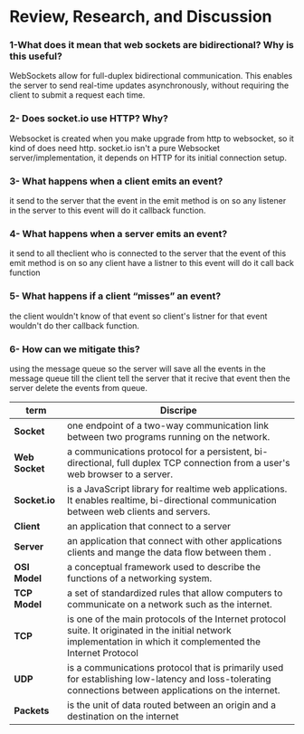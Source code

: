 # Review, Research, and Discussion


### 1-What does it mean that web sockets are bidirectional? Why is this useful?

 WebSockets allow for full-duplex bidirectional communication. This enables the server to send real-time updates asynchronously, without requiring the client to submit a request each time.

 ### 2- Does socket.io use HTTP? Why?

Websocket is created when you make upgrade from http to websocket, so it kind of does need http. socket.io isn't a pure Websocket server/implementation, it depends on HTTP for its initial connection setup.

### 3- What happens when a client emits an event?

it send to the server that the event in the emit method is on so any listener in the server to this event will do it callback function.

### 4- What happens when a server emits an event?

it send to all theclient who is connected to the server that the event of this emit method is on so any client have a listner to this event will do it call back function

### 5- What happens if a client “misses” an event?

the client wouldn't know of that event so client's listner for that event wouldn't do ther callback function.

### 6- How can we mitigate this?

using the message queue so the server will save all the events in the message queue till the client tell the server that it recive that event then the server delete the events from queue.

term   |   Discripe
-| -
**Socket** | one endpoint of a two-way communication link between two programs running on the network.
**Web Socket** | a communications protocol for a persistent, bi-directional, full duplex TCP connection from a user's web browser to a server. 
**Socket.io** | is a JavaScript library for realtime web applications. It enables realtime, bi-directional communication between web clients and servers. 
**Client** | an application that connect to a server  
**Server** | an application that connect with other applications clients and mange the data flow between them .   
**OSI Model** | a conceptual framework used to describe the functions of a networking system.
**TCP Model** | a set of standardized rules that allow computers to communicate on a network such as the internet.
**TCP** | is one of the main protocols of the Internet protocol suite. It originated in the initial network implementation in which it complemented the Internet Protocol 
**UDP** | is a communications protocol that is primarily used for establishing low-latency and loss-tolerating connections between applications on the internet. 
**Packets** | is the unit of data routed between an origin and a destination on the internet 


